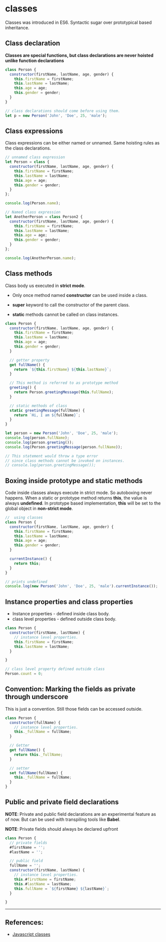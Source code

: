 # classes
Classes was introduced in ES6. Syntactic sugar over prototypical based inheritance.

## Class declaration
**Classes are special functions, but class declarations are never hoisted unlike function declarations**

```Javascript
class Person {
  constructor(firstName, lastName, age, gender) {
    this.firstName = firstName;
    this.lastName = lastName;
    this.age = age;
    this.gender = gender;
  }
}

// class declarations should come before using them.
let p = new Person('John', 'Doe', 25, 'male');

```

## Class expressions
Class expressions can be either named or unnamed. Same hoisting rules as the class declarations.

```Javascript
// unnamed class expression
let Person = class {
  constructor(firstName, lastName, age, gender) {
    this.firstName = firstName;
    this.lastName = lastName;
    this.age = age;
    this.gender = gender;
  }
};

console.log(Person.name);

// Named class expression
let AnotherPerson = class Person2 {
  constructor(firstName, lastName, age, gender) {
    this.firstName = firstName;
    this.lastName = lastName;
    this.age = age;
    this.gender = gender;
  }
};

console.log(AnotherPerson.name);
```

## Class methods
Class body us executed in **strict mode**.

* Only once method named **constructor** can be used inside a class.

* **super** keyword to call the constructor of the parent class.

* **static** methods cannot be called on class instances.

```Javascript
class Person {
  constructor(firstName, lastName, age, gender) {
    this.firstName = firstName;
    this.lastName = lastName;
    this.age = age;
    this.gender = gender;
  }

  // getter property
  get fullName() {
    return `${this.firstName} ${this.lastName}`;
  }

  // This method is referred to as prototype method
  greeting() {
    return Person.greetingMessage(this.fullName);
  }

  // static methods of class
  static greetingMessage(fullName) {
    return `Hi, I am ${fullName}`;
  }
}

let person = new Person('John', 'Doe', 25, 'male');
console.log(person.fullName);
console.log(person.greeting());
console.log(Person.greetingMessage(person.fullName));

// This statement would throw a type error 
// since class methods cannot be invoked on instances.
// console.log(person.greetingMessage());
```

## Boxing inside prototype and static methods
Code inside classes always execute in strict mode. So autoboxing never happens. When a static or prototype method returns **this**, the value is always **undefined**. In prototype based implementation, **this** will be set to the global object in **non-strict mode**.

```Javascript
//  using classes
class Person {
  constructor(firstName, lastName, age, gender) {
    this.firstName = firstName;
    this.lastName = lastName;
    this.age = age;
    this.gender = gender;
  }

  currentInstance() {
    return this;
  }
}

// prints undefined
console.log(new Person('John', 'Doe', 25, 'male').currentInstance());
```

## Instance properties and class properties
* Instance properties - defined inside class body.
* class level properties - defined outside class body.

```Javascript
class Person {
  constructor(firstName, lastName) {
    // instance level properties.
    this.firstName = firstName;
    this.lastName = lastName;
  }

}

// class level property defined outside class
Person.count = 0;
```

## Convention: Marking the fields as private through underscore
This is just a convention. Still those fields can be accessed outside.

```Javascript
class Person {
  constructor(fullName) {
    // instance level properties.
    this._fullName = fullName;
  }

  // Getter
  get fullName() {
    return this._fullName;
  }

  // setter
  set fullName(fullName) {
    this._fullName = fullName;
  }
}
```

## Public and private field declarations
**NOTE**: Private and public field declarations are an experimental feature as of now. But can be used with transpiling tools like **Babel**.

**NOTE**: Private fields should always be declared upfront 
```Javascript
class Person {
  // private fields
  #firstName = '';
  #lastName = '';

  // public field
  fullName = '';
  constructor(firstName, lastName) {
    // instance level properties.
    this.#firstName = firstName;
    this.#lastName = lastName;
    this.fullName = `${firstName} ${lastName}`;
  }

}
```


---

## References:
* [Javascript classes](https://developer.mozilla.org/en-US/docs/Web/JavaScript/Reference/Classes)